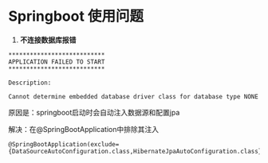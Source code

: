 # **Springboot 使用问题**

1. **不连接数据库报错**

```
***************************
APPLICATION FAILED TO START
***************************

Description:

Cannot determine embedded database driver class for database type NONE
```

 原因是：springboot启动时会自动注入数据源和配置jpa

 解决：在@SpringBootApplication中排除其注入

```
@SpringBootApplication(exclude={DataSourceAutoConfiguration.class,HibernateJpaAutoConfiguration.class})
```



